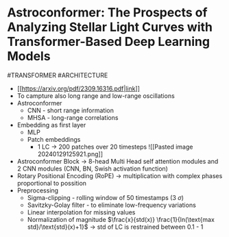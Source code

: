 # Astroconformer: The Prospects of Analyzing Stellar Light Curves with Transformer-Based Deep Learning Models
#TRANSFORMER #ARCHITECTURE

- [[https://arxiv.org/pdf/2309.16316.pdf|link]]
- To campture also long range and low-range oscillations
- Astroconformer 
	- CNN - short range information
	- MHSA - long-range correlations
- Embedding as first layer
	- MLP
	- Patch embeddings 
		- 1 LC -> 200 patches over 20 timesteps
![[Pasted image 20240129125921.png]]
- Astroconformer Block -> 8-head Multi Head self attention modules and 2 CNN modules (CNN, BN, Swish activation function)
- Rotary Positional Encoding (RoPE) -> multiplication with complex phases proportional to possition
- Preprocessing
	- Sigma-clipping - rolling window of 50 timestamps (3 $\sigma$)
	- Savitzky-Golay filter - to eliminate low-frequency variations
	- Linear interpolation for missing values
	- Normalization of magnitude $\frac{x}{std(x)} \frac{1}{ln(\text{max std}/\text{std}(x)+1}$
		-> std of LC is restrained between 0.1 - 1


